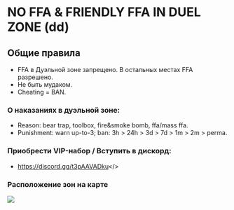 # **NO FFA & FRIENDLY FFA IN DUEL ZONE (dd)**

## **Общие правила**
- FFA в Дуэльной зоне запрещено. В остальных местах FFA разрешено.
- Не быть мудаком.
- Cheating = BAN.

### **О наказаниях в дуэльной зоне:**
- Reason: bear trap, toolbox, fire&smoke bomb, ffa/mass ffa.
- Punishment: warn up-to-3; ban: 3h > 24h > 3d > 7d > 1m > 2m > perma.

### Приобрести VIP-набор / Вступить в дискорд:
- <a id="Перейти в дискорд сообщества">https://discord.gg/t3pAAVADku</>

### Расположение зон на карте
![](https://i.imgur.com/NA43Zkd.jpeg)
